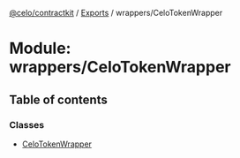 [@celo/contractkit](../README.md) / [Exports](../modules.md) / wrappers/CeloTokenWrapper

# Module: wrappers/CeloTokenWrapper

## Table of contents

### Classes

- [CeloTokenWrapper](../classes/wrappers_CeloTokenWrapper.CeloTokenWrapper.md)
